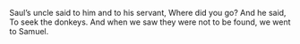 Saul’s uncle said to him and to his servant, Where did you go? And he said, To seek the donkeys. And when we saw they were not to be found, we went to Samuel.
